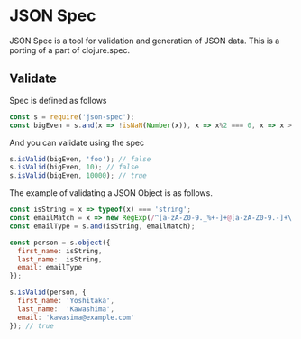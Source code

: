 JSON Spec
===========

JSON Spec is a tool for validation and generation of JSON data. This is a porting of a part of clojure.spec.

## Validate

Spec is defined as follows

```javascript
const s = require('json-spec');
const bigEven = s.and(x => !isNaN(Number(x)), x => x%2 === 0, x => x > 1000);
```

And you can validate using the spec

```javascript
s.isValid(bigEven, 'foo'); // false
s.isValid(bigEven, 10); // false
s.isValid(bigEven, 10000); // true
```

The example of validating a JSON Object is as follows.

```javascript
const isString = x => typeof(x) === 'string';
const emailMatch = x => new RegExp(/^[a-zA-Z0-9._%+-]+@[a-zA-Z0-9.-]+\.[a-zA-Z]{2,63}$/).test(x);
const emailType = s.and(isString, emailMatch);

const person = s.object({
  first_name: isString,
  last_name:  isString,
  email: emailType
});

s.isValid(person, {
  first_name: 'Yoshitaka',
  last_name:  'Kawashima',
  email: 'kawasima@example.com'
}); // true

```

